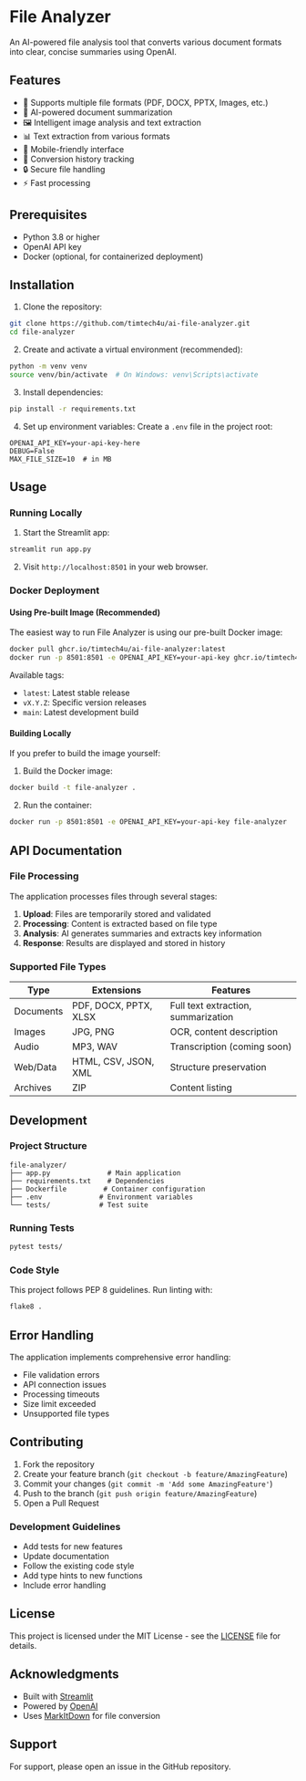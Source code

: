 # File Analyzer

An AI-powered file analysis tool that converts various document formats into clear, concise summaries using OpenAI.

## Features

- 📄 Supports multiple file formats (PDF, DOCX, PPTX, Images, etc.)
- 🤖 AI-powered document summarization
- 🖼️ Intelligent image analysis and text extraction
- 📊 Text extraction from various formats
- 📱 Mobile-friendly interface
- 🔄 Conversion history tracking
- 🔒 Secure file handling
- ⚡ Fast processing

## Prerequisites

- Python 3.8 or higher
- OpenAI API key
- Docker (optional, for containerized deployment)

## Installation

1. Clone the repository:
```bash
git clone https://github.com/timtech4u/ai-file-analyzer.git
cd file-analyzer
```

2. Create and activate a virtual environment (recommended):
```bash
python -m venv venv
source venv/bin/activate  # On Windows: venv\Scripts\activate
```

3. Install dependencies:
```bash
pip install -r requirements.txt
```

4. Set up environment variables:
Create a `.env` file in the project root:
```
OPENAI_API_KEY=your-api-key-here
DEBUG=False
MAX_FILE_SIZE=10  # in MB
```

## Usage

### Running Locally

1. Start the Streamlit app:
```bash
streamlit run app.py
```

2. Visit `http://localhost:8501` in your web browser.

### Docker Deployment

#### Using Pre-built Image (Recommended)

The easiest way to run File Analyzer is using our pre-built Docker image:

```bash
docker pull ghcr.io/timtech4u/ai-file-analyzer:latest
docker run -p 8501:8501 -e OPENAI_API_KEY=your-api-key ghcr.io/timtech4u/ai-file-analyzer:latest
```

Available tags:
- `latest`: Latest stable release
- `vX.Y.Z`: Specific version releases
- `main`: Latest development build

#### Building Locally

If you prefer to build the image yourself:

1. Build the Docker image:
```bash
docker build -t file-analyzer .
```

2. Run the container:
```bash
docker run -p 8501:8501 -e OPENAI_API_KEY=your-api-key file-analyzer
```

## API Documentation

### File Processing

The application processes files through several stages:

1. **Upload**: Files are temporarily stored and validated
2. **Processing**: Content is extracted based on file type
3. **Analysis**: AI generates summaries and extracts key information
4. **Response**: Results are displayed and stored in history

### Supported File Types

| Type | Extensions | Features |
|------|------------|----------|
| Documents | PDF, DOCX, PPTX, XLSX | Full text extraction, summarization |
| Images | JPG, PNG | OCR, content description |
| Audio | MP3, WAV | Transcription (coming soon) |
| Web/Data | HTML, CSV, JSON, XML | Structure preservation |
| Archives | ZIP | Content listing |

## Development

### Project Structure

```
file-analyzer/
├── app.py              # Main application
├── requirements.txt    # Dependencies
├── Dockerfile         # Container configuration
├── .env              # Environment variables
└── tests/            # Test suite
```

### Running Tests

```bash
pytest tests/
```

### Code Style

This project follows PEP 8 guidelines. Run linting with:
```bash
flake8 .
```

## Error Handling

The application implements comprehensive error handling:

- File validation errors
- API connection issues
- Processing timeouts
- Size limit exceeded
- Unsupported file types

## Contributing

1. Fork the repository
2. Create your feature branch (`git checkout -b feature/AmazingFeature`)
3. Commit your changes (`git commit -m 'Add some AmazingFeature'`)
4. Push to the branch (`git push origin feature/AmazingFeature`)
5. Open a Pull Request

### Development Guidelines

- Add tests for new features
- Update documentation
- Follow the existing code style
- Add type hints to new functions
- Include error handling

## License

This project is licensed under the MIT License - see the [LICENSE](LICENSE) file for details.

## Acknowledgments

- Built with [Streamlit](https://streamlit.io/)
- Powered by [OpenAI](https://openai.com/)
- Uses [MarkItDown](https://github.com/markitdown/markitdown) for file conversion

## Support

For support, please open an issue in the GitHub repository.